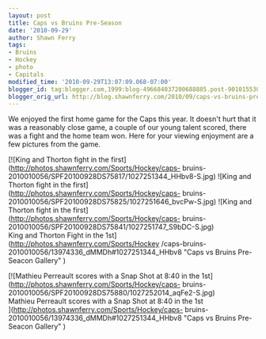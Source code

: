 ```yaml
---
layout: post
title: Caps vs Bruins Pre-Season
date: '2010-09-29'
author: Shawn Ferry
tags:
- Bruins
- Hockey
- photo
- Capitals
modified_time: '2010-09-29T13:07:09.068-07:00'
blogger_id: tag:blogger.com,1999:blog-496684037280688885.post-9010155307193143413
blogger_orig_url: http://blog.shawnferry.com/2010/09/caps-vs-bruins-pre-season.html
---
```


We enjoyed the first home game for the Caps this year. It doesn't hurt that it
was a reasonably close game, a couple of our young talent scored, there was a
fight and the home team won. Here for your viewing enjoyment are a few
pictures from the game.

[![King and Thorton fight in the
first](http://photos.shawnferry.com/Sports/Hockey/caps-
bruins-2010010056/SPF20100928DS75817/1027251344_HHbv8-S.jpg) ![King and
Thorton fight in the first](http://photos.shawnferry.com/Sports/Hockey/caps-
bruins-2010010056/SPF20100928DS75825/1027251646_bvcPw-S.jpg) ![King and
Thorton fight in the first](http://photos.shawnferry.com/Sports/Hockey/caps-
bruins-2010010056/SPF20100928DS75841/1027251747_S9bDC-S.jpg)  
King and Thorton Fight in the 1st](http://photos.shawnferry.com/Sports/Hockey
/caps-bruins-2010010056/13974336_dMMDh#1027251344_HHbv8 "Caps vs Bruins Pre-
Seacon Gallery" )

[![Mathieu Perreault scores with a Snap Shot at 8:40 in the
1st](http://photos.shawnferry.com/Sports/Hockey/caps-
bruins-2010010056/SPF20100928DS75880/1027252014_aqFe2-S.jpg)  
Mathieu Perreault scores with a Snap Shot at 8:40 in the 1st  
](http://photos.shawnferry.com/Sports/Hockey/caps-
bruins-2010010056/13974336_dMMDh#1027251344_HHbv8 "Caps vs Bruins Pre-Seacon
Gallery" )

